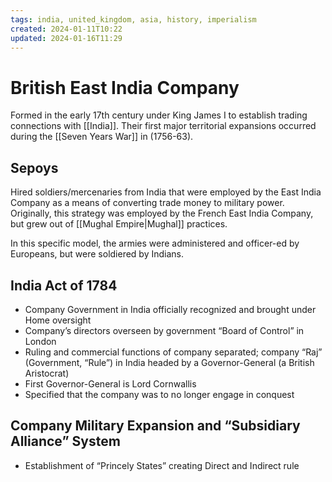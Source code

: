 ```yaml
---
tags: india, united_kingdom, asia, history, imperialism
created: 2024-01-11T10:22
updated: 2024-01-16T11:29
---
```


# British East India Company

Formed in the early 17th century under King James I to establish trading connections with [[India]]. Their first major territorial expansions occurred during the [[Seven Years War]] in (1756-63).

## Sepoys

Hired soldiers/mercenaries from India that were employed by the East India Company as a means of converting trade money to military power. Originally, this strategy was employed by the French East India Company, but grew out of [[Mughal Empire|Mughal]] practices.

In this specific model, the armies were administered and officer-ed by Europeans, but were soldiered by Indians.

## India Act of 1784

- Company Government in India officially recognized and brought under Home oversight
- Company’s directors overseen by government “Board of Control” in London
- Ruling and commercial functions of company separated; company “Raj” (Government, “Rule”) in India headed by a Governor-General (a British Aristocrat)
- First Governor-General is Lord Cornwallis
- Specified that the company was to no longer engage in conquest

## Company Military Expansion and “Subsidiary Alliance” System

- Establishment of “Princely States” creating Direct and Indirect rule